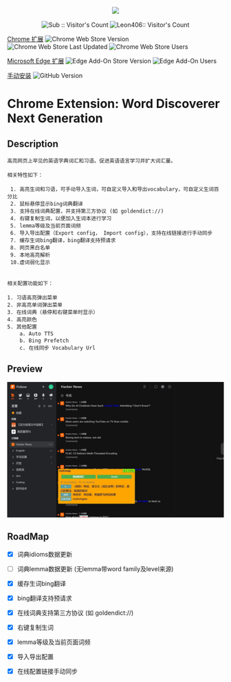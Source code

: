 <p align="center">
<a href="https://github.com/Leon406/word-discoverer-ng/actions/workflows/webpack.yml"><img src="https://github.com/Leon406/word-discoverer-ng/actions/workflows/webpack.yml/badge.svg"/></a>
</p>

<p align="center">
<img  src="https://api.visitorbadge.io/api/visitors?path=leon406%2Fword-discoverer-ng&countColor=%232ccce4" alt="Sub :: Visitor's Count" />
 <img width=0 height=0 src="https://api.visitorbadge.io/api/visitors?path=leon406%2Fleon406&countColor=%232ccce4" alt="Leon406:: Visitor's Count" />
</p>


[Chrome 扩展](https://chromewebstore.google.com/detail/%E5%8D%95%E8%AF%8D%E5%8F%91%E7%8E%B0%E8%80%85-ng/oikgdogigcinjcpjpahpgekgbimjgcce)
  ![Chrome Web Store Version](https://img.shields.io/chrome-web-store/v/oikgdogigcinjcpjpahpgekgbimjgcce)
  ![Chrome Web Store Last Updated](https://img.shields.io/chrome-web-store/last-updated/oikgdogigcinjcpjpahpgekgbimjgcce)
  ![Chrome Web Store Users](https://img.shields.io/chrome-web-store/users/oikgdogigcinjcpjpahpgekgbimjgcce)

[Microsoft Edge 扩展](https://microsoftedge.microsoft.com/addons/detail/%E5%8D%95%E8%AF%8D%E5%8F%91%E7%8E%B0%E8%80%85ng/kdphfeabhlflpbeapflpkipohibphhgn)
![Edge Add-On Store Version](https://img.shields.io/badge/dynamic/json?label=edge%20add-on&query=$.version&url=https://microsoftedge.microsoft.com/addons/getproductdetailsbycrxid/kdphfeabhlflpbeapflpkipohibphhgn)
![Edge Add-On Users](https://img.shields.io/badge/dynamic/json?label=users&query=$.activeInstallCount&url=https://microsoftedge.microsoft.com/addons/getproductdetailsbycrxid/kdphfeabhlflpbeapflpkipohibphhgn)

[手动安装](https://github.com/Leon406/word-discoverer-ng/actions/workflows/webpack.yml) ![GitHub Version](https://img.shields.io/github/v/release/Leon406/word-discoverer-ng)



# Chrome Extension: Word Discoverer Next Generation

## Description

```
高亮网页上罕见的英语字典词汇和习语。促进英语语言学习并扩大词汇量。

相关特性如下：

 1. 高亮生词和习语，可手动导入生词，可自定义导入和导出vocabulary，可自定义生词百分比
 2. 鼠标悬停显示bing词典翻译
 3. 支持在线词典配置，并支持第三方协议 (如 goldendict://)
 4. 右键复制生词，以便加入生词本进行学习
 5. lemma等级及当前页面词频
 6. 导入导出配置（Export config， Import config），支持在线链接进行手动同步
 7. 缓存生词bing翻译，bing翻译支持预请求
 8. 网页黑白名单
 9. 本地高亮解析
 10.虚词弱化显示


相关配置功能如下：

1. 习语高亮弹出菜单
2. 非高亮单词弹出菜单
3. 在线词典（悬停和右键菜单时显示）
4. 高亮颜色
5. 其他配置
    a. Auto TTS
    b. Bing Prefetch
    c. 在线同步 Vocabulary Url
```

## Preview

![preview](./store/preview.jpg)

## RoadMap

- [x] 词典idioms数据更新
- [ ] 词典lemma数据更新 (无lemma带word family及level来源)
- [x] 缓存生词bing翻译
- [x] bing翻译支持预请求
- [x] 在线词典支持第三方协议 (如 goldendict://)
- [x] 右键复制生词
- [x] lemma等级及当前页面词频
- [x] 导入导出配置
- [x] 在线配置链接手动同步



